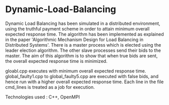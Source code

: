 # Dynamic-Load-Balancing
Dynamic Load Balancing has been simulated in a distributed environment, using the truthful payment scheme in order to attain minimum overall expected response time.
The algorithm has been implemented as explained in the paper 'Algorithmic Mechanism Design for Load Balancing in Distributed Systems'.
There is a master process which is elected using the leader election algorithm. The other slave processes send their bids to the master. The aim of this algorithm is to show that when true bids are sent, the overall expected response time is minimized. 

gloabl.cpp executes with minimum overall expected response time. 
global_faulty1.cpp to global_faulty5.cpp are executed with false bids, and hence run with a higher overall expected response time. 
Each line in the file cmd_lines is treated as a job for execution. 

Technologies used : C++, OpenMPI
